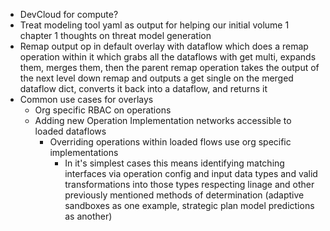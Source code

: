 - DevCloud for compute?
- Treat modeling tool yaml as output for helping our initial volume 1 chapter 1 thoughts on threat model generation
- Remap output op in default overlay with dataflow which does a remap operation within it which grabs all the dataflows with get multi, expands them, merges them, then the parent remap operation takes the output of the next level down remap and outputs a get single on the merged dataflow dict, converts it back into a dataflow, and returns it
- Common use cases for overlays
  - Org specific RBAC on operations
  - Adding new Operation Implementation networks accessible to loaded dataflows
    - Overriding operations within loaded flows use org specific implementations
      - In it's simplest cases this means identifying matching interfaces via operation config and input data types and valid transformations into those types respecting linage and other previously mentioned methods of determination (adaptive sandboxes as one example, strategic plan model predictions as another)